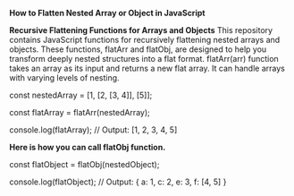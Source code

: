 **How to Flatten Nested Array or Object in JavaScript**

**Recursive Flattening Functions for Arrays and Objects**
This repository contains JavaScript functions for recursively flattening nested arrays and objects.
These functions, flatArr and flatObj, are designed to help you transform deeply nested structures into a flat format.
flatArr(arr) function takes an array as its input and returns a new flat array.
It can handle arrays with varying levels of nesting.

const nestedArray = [1, [2, [3, 4]], [5]];

const flatArray = flatArr(nestedArray);

console.log(flatArray); // Output: [1, 2, 3, 4, 5]

**Here is how you can call flatObj function.**

const flatObject = flatObj(nestedObject);

console.log(flatObject); // Output: { a: 1, c: 2, e: 3, f: [4, 5] }
